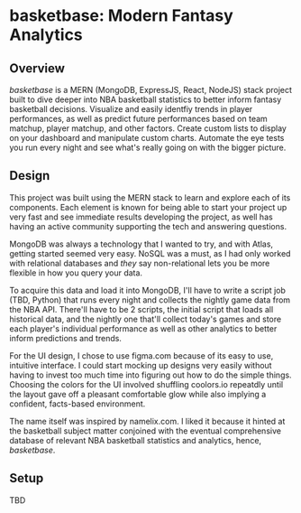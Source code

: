 # basketbase: Modern Fantasy Analytics

## Overview 

_*basketbase*_ is a MERN (MongoDB, ExpressJS, React, NodeJS) stack project built to dive deeper into NBA basketball statistics to better inform fantasy basketball decisions. Visualize and easily identfiy trends in player performances, as well as predict future performances based on team matchup, player matchup, and other factors. Create custom lists to display on your dashboard and manipulate custom charts. Automate the eye tests you run every night and see what's really going on with the bigger picture. 


## Design
This project was built using the MERN stack to learn and explore each of its components. Each element is known for being able to start your project up very fast and see immediate results developing the project, as well has having an active community supporting the tech and answering questions. 

MongoDB was always a technology that I wanted to try, and with Atlas, getting started seemed very easy. NoSQL was a must, as I had only worked with relational databases and *they* say non-relational lets you be more flexible in how you query your data. 

To acquire this data and load it into MongoDB, I'll have to write a script job (TBD, Python) that runs every night and collects the nightly game data from the NBA API. There'll have to be 2 scripts, the initial script that loads all historical data, and the nightly one that'll collect today's games and store each player's individual performance as well as other analytics to better inform predictions and trends. 

For the UI design, I chose to use figma.com because of its easy to use, intuitive interface. I could start mocking up designs very easily without having to invest too much time into figuring out how to do the simple things. Choosing the colors for the UI involved shuffling coolors.io repeatdly until the layout gave off a pleasant comfortable glow while also implying a confident, facts-based environment.  

The name itself was inspired  by namelix.com. I liked it because it hinted at the basketball subject matter conjoined with the eventual comprehensive database of relevant NBA basketball statistics and analytics, hence, *basketbase*. 


## Setup 

TBD 
